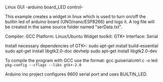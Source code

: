 Linux GUI -arduino board_LED control-

This example creates a widget in linux which is used to turn on/off the builtin led of arduino board (UNO/nano/ESP8266) and logs it. A log file will be created in the same source folder named "serData.txt".

Compiler: GCC
Platform: Linux/Ubuntu
Widget toolkit: GTK+
Interface: Serial


Install necessary dependencies of GTK+:
 sudo apt-get install build-essential
 sudo apt-get install libgtk2.0-doc devhelp
 sudo apt-get install libgtk2.0-dev

To compile the program with GCC use the format: 
gcc guiserialcntrl.c -o led `pkg-config --cflags --libs gtk+-2.0`


Arduino ino project configures 9600 serial port and uses BUILTIN_LED.
